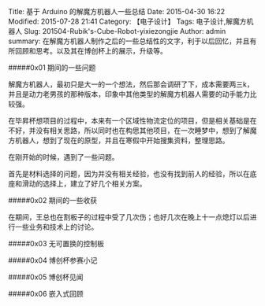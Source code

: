 Title: 基于 Arduino 的解魔方机器人一些总结
Date: 2015-04-30 16:22
Modified: 2015-07-28 21:41
Category: 【电子设计】
Tags: 电子设计,解魔方机器人
Slug: 201504-Rubik's-Cube-Robot-yixiezongjie
Author: admin
summary: 在解魔方机器人制作之后的一些总结性的文字，利于以后回忆，并且有所回顾和思考。以及其在博创杯上的展示，升级等。

#####0x01 期间的一些问题

解魔方机器人，最初只是大一的一个想法，然后那会调研了下，成本需要两三k，并且是动力老男孩的那种版本，印象中其他类型的解魔方机器人需要的动手能力比较强。

在毕昇杯想项目的过程中，本来有一个区域性物流定位的项目，但是相关基础是在不好，并没有相关思路，所以同时也在构思其他项目，在一次睡梦中，想到了解魔方机器人，想到了现在的原型，并且在寒假中开始搜集资料，整理思路。

在刚开始的时候，遇到了一些问题。

首先是材料选择的问题，因为并没有相关经验，也没有找到前人的经验，所以在底座和滑动的选择上，建立了好几个相关方案。

#####0x02 期间的一些收获

在期间，王总也在割板子的过程中受了几次伤；也好几次在晚上十一点熄灯以后进行一些业务和技术上的讨论。

#####0x03 无可置换的控制板

#####0x04 博创杯参赛小记

#####0x05 博创杯见闻

#####0x06 嵌入式回顾